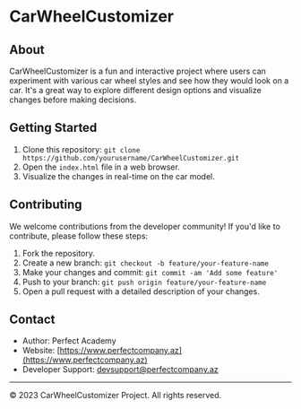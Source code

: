 # CarWheelCustomizer

## About

CarWheelCustomizer is a fun and interactive project where users can experiment with various car wheel styles and see how they would look on a car. It's a great way to explore different design options and visualize changes before making decisions.


## Getting Started

1. Clone this repository: `git clone https://github.com/yourusername/CarWheelCustomizer.git`
2. Open the `index.html` file in a web browser.
3. Visualize the changes in real-time on the car model.


## Contributing

We welcome contributions from the developer community! If you'd like to contribute, please follow these steps:
1. Fork the repository.
2. Create a new branch: `git checkout -b feature/your-feature-name`
3. Make your changes and commit: `git commit -am 'Add some feature'`
4. Push to your branch: `git push origin feature/your-feature-name`
5. Open a pull request with a detailed description of your changes.

## Contact

- Author: Perfect Academy
- Website: [https://www.perfectcompany.az](https://www.perfectcompany.az)
- Developer Support: [devsupport@perfectcompany.az](mailto:devsupport@perfectcompany.az)


---
© 2023 CarWheelCustomizer Project. All rights reserved.

